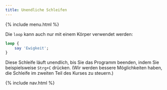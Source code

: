 ```yaml
---
title: Unendliche Schleifen
---
```


{% include menu.html %}

Die `loop` kann auch nur mit einem Körper verwendet werden:

```raku
loop {
    say 'Ewigkeit';
}
```

Diese Schleife läuft unendlich, bis Sie das Programm beenden, indem Sie beispielsweise `Strg+C` drücken. (Wir werden bessere Möglichkeiten haben, die Schleife im zweiten Teil des Kurses zu steuern.)

{% include nav.html %}